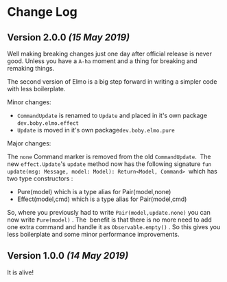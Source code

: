 Change Log
==========



Version 2.0.0 *(15 May 2019)*
----------------------------
Well making breaking changes just one day after official release is never good. Unless you have
a `A-ha` moment and a thing for breaking and remaking things. 

The second version of Elmo is a big step forward in writing a simpler code with less boilerplate.

Minor changes:

- `CommandUpdate` is renamed to `Update` and placed in it's own package `dev.boby.elmo.effect`
- `Update` is moved in it's own package`dev.boby.elmo.pure`

Major changes:

The `none` Command marker is removed from the old `CommandUpdate`.  The new `effect.Update`'s `update` method now has the following signature `fun update(msg: Message, model: Model): Return<Model, Command>`  which has two type constructors :
- Pure(model) which is a type alias for Pair(model,none) 
- Effect(model,cmd) which is a type alias for Pair(model,cmd)

So, where you previously had to write `Pair(model,update.none)` you can now write `Pure(model)` . The  benefit is that there is no more need to add one extra command and handle it as `Observable.empty()` . So this gives you less boilerplate and some minor performance improvements.



Version 1.0.0 *(14 May 2019)*
----------------------------

It is alive!

